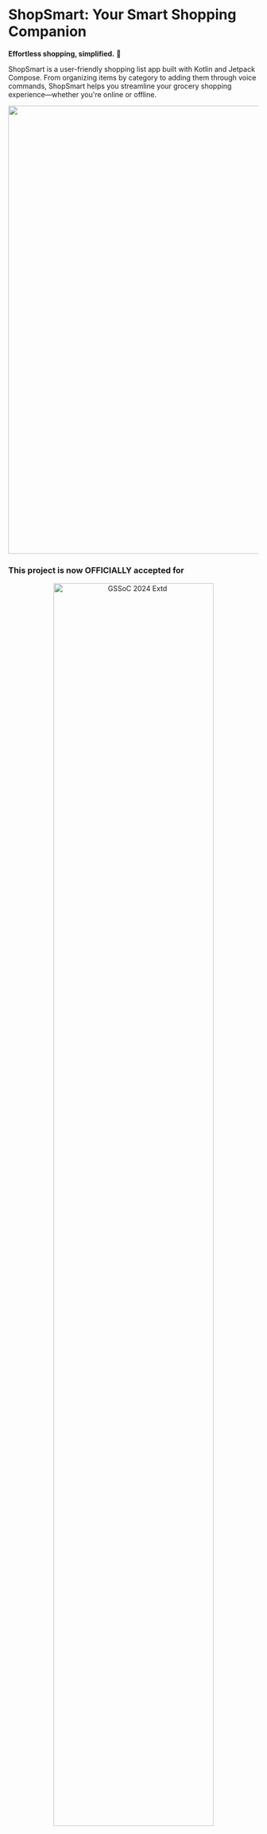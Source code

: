 
# **ShopSmart: Your Smart Shopping Companion**

**Effortless shopping, simplified.** 🛒

ShopSmart is a user-friendly shopping list app built with Kotlin and Jetpack Compose. From organizing items by category to adding them through voice commands, ShopSmart helps you streamline your grocery shopping experience—whether you're online or offline.

<!--Line-->
<img src="https://user-images.githubusercontent.com/74038190/212284100-561aa473-3905-4a80-b561-0d28506553ee.gif" width="900">

<!-- Added Hacktoberfest 2024 and GSSoc Extended 2024 banners -->
### This project is now OFFICIALLY accepted for

<div align="center">
  <img src="https://raw.githubusercontent.com/SwanandD121/FeatherPerfect_fe/refs/heads/main/Untitled%20design.png" alt="GSSoC 2024 Extd" width="80%">
  <img src="https://cdn.discordapp.com/attachments/657543125190967316/1294560786114674748/Screenshot_2024-10-12_122347.png?ex=670b752f&is=670a23af&hm=26ddd7f41740b8b19ee4985e7568b3892091384b3b85e7165770a4b10f4d1050&" alt="Hacktoberfest 2024" width="80%">
</div>
<br>

<!--Line-->
<img src="https://user-images.githubusercontent.com/74038190/212284100-561aa473-3905-4a80-b561-0d28506553ee.gif" width="900">

## **🔗 Table of Contents**
1. [Features](#features)
2. [Screenshots](#screenshots)
3. [Upcoming Features](#upcoming-features)
4. [Technologies Used](#technologies-used)
5. [Setup Guide](#setup-guide)
6. [Contributing](#contributing)
7. [License](#license)

<!--Line-->
<img src="https://user-images.githubusercontent.com/74038190/212284100-561aa473-3905-4a80-b561-0d28506553ee.gif" width="900">

## **✨ Features**

- **List Creation with Image Generation**: Users can create and add multiple shopping lists. Each list will automatically generate a relevant image for better organization.
- **Offline Mode**: All features are available without an internet connection.
- **Price Estimation**: Add price estimates for items to keep track of budgets.

<!--Line-->
<img src="https://user-images.githubusercontent.com/74038190/212284100-561aa473-3905-4a80-b561-0d28506553ee.gif" width="900">

## **Upcoming Features**

- **Item Sorting**: Items are sorted by categories for easier shopping.
- **Voice Input**: Users can add items using voice input.
- **Reminders**: Set reminders for shopping trips.
- **Dark Mode**: An optional dark mode for better usability in low-light environments.

<!--Line-->
<img src="https://user-images.githubusercontent.com/74038190/212284100-561aa473-3905-4a80-b561-0d28506553ee.gif" width="900">

## **Technologies Used**

- **Kotlin**: The primary programming language used for app development.
- **Android SDK**: Android Software Development Kit for building Android apps.
- **MVVM Architecture**: Model-View-ViewModel architecture pattern for clean and maintainable code.
- **Room**: Used for local database management and data storage.
- **Retrofit**: HTTP client for API requests.
- **Pixabay API**: Used to fetch images for list creation.
- **ViewModel**: Manages UI-related data in a lifecycle-conscious way.

<!--Line-->
<img src="https://user-images.githubusercontent.com/74038190/212284100-561aa473-3905-4a80-b561-0d28506553ee.gif" width="900">

## **Screenshots**
| App Splash Screen        | Shopping List Creation  |
|------------------------|-------------------------|
| ![Home Screen](./Assets/ScreenShot4.jpg) | ![List Creation](./Assets/ScreenShot2.jpg) |

| Items List    | Price Estimation Feature |
|--------------------------|--------------------------|
| ![Voice Input](./Assets/ScreenShot3.jpg) | ![Price Estimation](./Assets/ScreenShot1.jpg) |

<!--Line-->
<img src="https://user-images.githubusercontent.com/74038190/212284100-561aa473-3905-4a80-b561-0d28506553ee.gif" width="900">

## **🚀 Setup Guide**

To get started with ShopSmart, follow these steps:

1. **Fork It**: Fork the project to create your own copy.

2. **Clone the repository:**

   ```bash
   $ git clone https://github.com/<your-account-username>/<your-forked-project>.git
   ```

3. **Open in Android Studio**:  
   Open the cloned project in Android Studio.

4. **Build & Run**:  
   Connect your Android device or launch an emulator, then hit the **Run** button in Android Studio to build and deploy the app.

<!--Line-->
<img src="https://user-images.githubusercontent.com/74038190/212284100-561aa473-3905-4a80-b561-0d28506553ee.gif" width="900">

## **🤝Contributing**

We’re excited for you to contribute to ShopSmart! Here’s how:

1. 🌿 **Branch Out**: Create a new branch with a meaningful name (**MANDATORY**).

   ```bash
   $ git checkout -b <your_branch_name>
   ```

2. ✍️ **Make Changes**: Modify existing files, add new ones, or remove unnecessary ones.

3. 📁 **Track Changes**: Add the changed files to the staging area.

   ```bash
   $ git add .
   ```

4. 🚚 **Commit**: Commit your changes with a descriptive message.

   ```bash
   $ git commit -m "<commit message>"
   ```

5. 🚀 **Push Changes**: Push your committed changes to your forked repository on GitHub.

   ```bash
   $ git push -u origin <your_branch_name>
   ```

6. 🌐 **Create Pull Request**: On GitHub, navigate to your forked repository and initiate a pull request by clicking "Compare & pull request".

<!--Line-->
<img src="https://user-images.githubusercontent.com/74038190/212284100-561aa473-3905-4a80-b561-0d28506553ee.gif" width="900">

## Important Guidelines ⚡

1. Contributors should only work on issues that have been assigned to them.
2. Each pull request should be associated with one issue only.
3. No minor text edits should be submitted unless necessary.
4. Unethical behavior, tampering with files, or harassment will result in disqualification.
5. Follow the community guidelines while contributing to ensure a healthy collaborative environment.
6. No Issue Repetitions are allowed.
7. Check the issues before you raise an issue.
8. No Plagiarism of Codes.
9. Make sure the Code is genuine and it helps maximum to this project.

<!--Line-->
<img src="https://user-images.githubusercontent.com/74038190/212284100-561aa473-3905-4a80-b561-0d28506553ee.gif" width="900">

## Community Guidelines 🤝

Please follow these guidelines while contributing:

- Be respectful and considerate towards others.
- Use inclusive language and foster a welcoming environment.
- Avoid personal attacks, harassment, or discrimination.
- Keep discussions focused on constructive topics.

- ## Code Reviews ✅

- Be open to feedback from other contributors.
- Participate in code reviews to help improve the project.

<!--Line-->
<img src="https://user-images.githubusercontent.com/74038190/212284100-561aa473-3905-4a80-b561-0d28506553ee.gif" width="900">

<!-- Modified the Contributors Mention Section -->
<div>
  <h2 align = "center"><img src="https://raw.githubusercontent.com/Tarikul-Islam-Anik/Animated-Fluent-Emojis/master/Emojis/Smilies/Red%20Heart.png" width="35" height="35">Our Contributors</h2>
  <div align = "center">
 <h3>Thank you for contributing to our repository</h3>

![Contributors](https://contrib.rocks/image?repo=yuvrajsinghgmx/ShopSmart&v=1)

</div>

<!--Line-->
<img src="https://user-images.githubusercontent.com/74038190/212284100-561aa473-3905-4a80-b561-0d28506553ee.gif" width="900">

## **Code of Conduct**

Please note that this project is released with a [Contributor Code of Conduct](https://www.contributor-covenant.org/). By participating in this project, you agree to abide by its terms.

<!--Line-->
<img src="https://user-images.githubusercontent.com/74038190/212284100-561aa473-3905-4a80-b561-0d28506553ee.gif" width="900">

## **📜License**

This project is licensed under the MIT License. See the [LICENSE](LICENSE) file for details.

<!--Line-->
<img src="https://user-images.githubusercontent.com/74038190/212284100-561aa473-3905-4a80-b561-0d28506553ee.gif" width="900">

<!-- Added Team section -->
## 👥 Team
| ![Yuvraj Singh](https://avatars.githubusercontent.com/u/143984267?v=4&s=80) |
|:--:|
| **Yuvraj Singh** <br> <sub>Project Admin</sub> | 
| [![LinkedIn](https://img.icons8.com/fluency/32/000000/linkedin.png)](https://www.linkedin.com/in/yuvrajsinghgmx/) |

For any inquiries or feedback, please contact. Happy Contributing 🫡

<!--Line-->
<img src="https://user-images.githubusercontent.com/74038190/212284100-561aa473-3905-4a80-b561-0d28506553ee.gif" width="900">

## **🙏 Support**

Found a bug or have a feature request? Please open an issue.
If you like the project, don't forget to give it a ⭐!

**Crafted with ❤️  by Yuvraj Singh**
